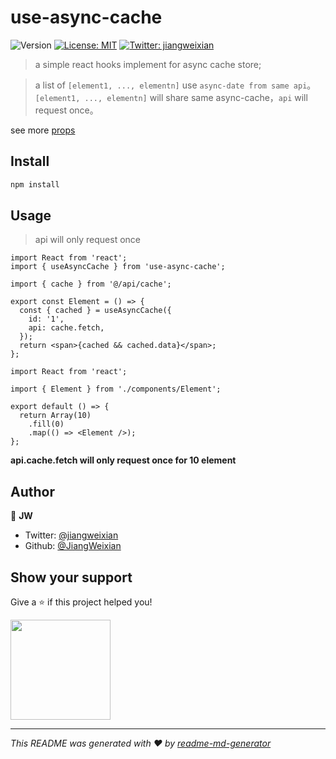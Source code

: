 <!--
  Title: use-async-cache
  Description: a list of `[element1, ..., elementn]` use `async-date from same api`。`[element1, ..., elementn]` will share same async-cache，`api` will request once。
  Author: JiangWeixian
  -->

# use-async-cache
![Version](https://img.shields.io/npm/v/use-async-cache?style=for-the-badge)
[![License: MIT](https://img.shields.io/badge/License-MIT-yellow.svg?style=for-the-badge)](#)
[![Twitter: jiangweixian](https://img.shields.io/twitter/follow/jiangweixian.svg?style=for-the-badge)](https://twitter.com/jiangweixian)

> a simple react hooks implement for async cache store;

> a list of `[element1, ..., elementn]` use `async-date from same api`。`[element1, ..., elementn]` will share same async-cache，`api` will request once。

see more [props](/docs/use-async-cache.md)

## Install

```sh
npm install
```

## Usage
> api will only request once

```tsx
import React from 'react';
import { useAsyncCache } from 'use-async-cache';

import { cache } from '@/api/cache';

export const Element = () => {
  const { cached } = useAsyncCache({
    id: '1',
    api: cache.fetch,
  });
  return <span>{cached && cached.data}</span>;
};
```

```tsx
import React from 'react';

import { Element } from './components/Element';

export default () => {
  return Array(10)
    .fill(0)
    .map(() => <Element />);
};
```

**api.cache.fetch will only request once for 10 element**

## Author

👤 **JW**

* Twitter: [@jiangweixian](https://twitter.com/jiangweixian)
* Github: [@JiangWeixian](https://github.com/JiangWeixian)

## Show your support

Give a ⭐️ if this project helped you!

<a href="https://www.patreon.com/jiangweixian">
  <img src="https://c5.patreon.com/external/logo/become_a_patron_button@2x.png" width="160">
</a>

***
_This README was generated with ❤️ by [readme-md-generator](https://github.com/kefranabg/readme-md-generator)_

